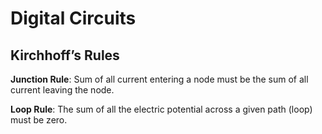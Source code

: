 
# Digital Circuits

## Kirchhoff’s Rules

**Junction Rule**: Sum of all current entering a node must be the sum of all current leaving the node.

**Loop Rule**: The sum of all the electric potential across a given path (loop) must be zero.

